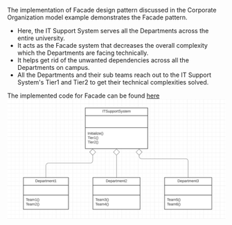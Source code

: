 The implementation of Facade design pattern discussed in the Corporate Organization model example demonstrates the Facade pattern. <br>
* Here, the IT Support System serves all the Departments across the entire university.
* It acts as the Facade system that decreases the overall complexity which the Departments are facing technically. <br>
* It helps get rid of the unwanted dependencies across all the Departments on campus. <br>
* All the Departments and their sub teams reach out to the IT Support System's Tier1 and Tier2 to get their technical complexities solved. <br>

The implemented code for Facade can be found [here](facade.rb) <br>
![UML - Facade - Design Pattern](facade.png "UML - Facade - Design Pattern")
